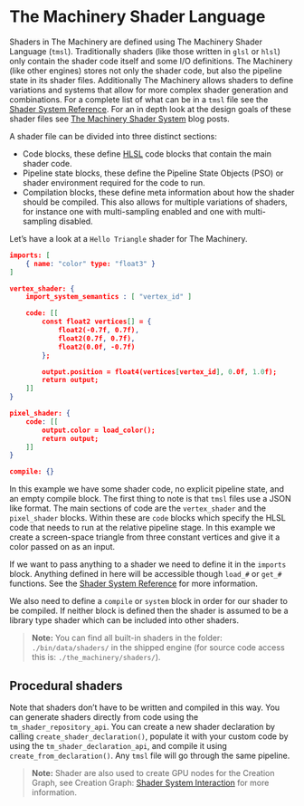 # The Machinery Shader Language

Shaders in The Machinery are defined using The Machinery Shader Language (`tmsl`). Traditionally shaders (like those written in `glsl` or `hlsl`) only contain the shader code itself and some I/O definitions. The Machinery (like other engines) stores not only the shader code, but also the pipeline state in its shader files. Additionally The Machinery allows shaders to define variations and systems that allow for more complex shader generation and combinations. For a complete list of what can be in a `tmsl` file see the [Shader System Reference](https://ourmachinery.com/apidoc/doc/shader_system_reference.md.html). For an in depth look at the design goals of these shader files see [The Machinery Shader System](https://ourmachinery.com/post/the-machinery-shader-system-part-1/) blog posts.

A shader file can be divided into three distinct sections:

- Code blocks, these define [HLSL](https://docs.microsoft.com/en-us/windows/win32/direct3dhlsl/dx-graphics-hlsl) code blocks that contain the main shader code.
- Pipeline state blocks, these define the Pipeline State Objects (PSO) or shader environment required for the code to run. 
- Compilation blocks, these define meta information about how the shader should be compiled. This also allows for multiple variations of shaders, for instance one with multi-sampling enabled and one with multi-sampling disabled.

Let’s have a look at a `Hello Triangle` shader for The Machinery.

```json
imports: [
    { name: "color" type: "float3" }
]

vertex_shader: {
    import_system_semantics : [ "vertex_id" ]

    code: [[
        const float2 vertices[] = {
            float2(-0.7f, 0.7f),
            float2(0.7f, 0.7f),
            float2(0.0f, -0.7f)
        };

        output.position = float4(vertices[vertex_id], 0.0f, 1.0f);
        return output;
    ]]
}

pixel_shader: {
    code: [[
        output.color = load_color();
        return output;
    ]]
}

compile: {}
```

In this example we have some shader code, no explicit pipeline state, and an empty compile block. The first thing to note is that `tmsl`  files use a JSON like format. The main sections of code are the `vertex_shader` and the `pixel_shader` blocks. Within these are `code` blocks which specify the HLSL code that needs to run at the relative pipeline stage. In this example we create a screen-space triangle from three constant vertices and give it a color passed on as an input.

If we want to pass anything to a shader we need to define it in the `imports` block. Anything defined in here will be accessible though `load_#` or `get_#` functions. See the [Shader System Reference](https://ourmachinery.com/apidoc/doc/shader_system_reference.md.html) for more information.

We also need to define a `compile` or `system` block in order for our shader to be compiled. If neither block is defined then the shader is assumed to be a library type shader which can be included into other shaders. 

> **Note:** You can find all built-in shaders in the folder: `./bin/data/shaders/` in the shipped engine (for source code access this is: `./the_machinery/shaders/`).


## Procedural shaders

Note that shaders don’t have to be written and compiled in this way. You can generate shaders directly from code using the `tm_shader_repository_api`. You can create a new shader declaration by calling `create_shader_declaration()`, populate it with your custom code by using the `tm_shader_declaration_api`, and compile it using `create_from_declaration()`. Any `tmsl` file will go through the same pipeline. 


> **Note:** Shader are also used to create GPU nodes for the Creation Graph, see Creation Graph: [Shader System Interaction]({{base_url}}/creation_graphs/shader_system.html) for more information.



